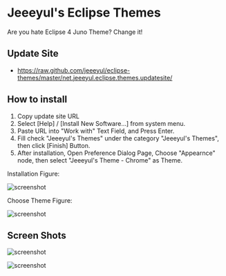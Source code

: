 # Jeeeyul's Eclipse Themes

Are you hate Eclipse 4 Juno Theme?
Change it!

## Update Site
* https://raw.github.com/jeeeyul/eclipse-themes/master/net.jeeeyul.eclipse.themes.updatesite/

## How to install
1. Copy update site URL
2. Select [Help] / [Install New Software...] from system menu.
3. Paste URL into "Work with" Text Field, and Press Enter.
4. Fill check "Jeeeyul's Themes" under the category "Jeeeyul's Themes", then click [Finish] Button.
5. After installation, Open Preference Dialog Page, Choose "Appearnce" node, then select "Jeeeyul's Theme - Chrome" as Theme.

Installation Figure:

![screenshot](https://github.com/jeeeyul/eclipse-themes/raw/master/net.jeeeyul.eclipse.themes.build/web-resource/how-to-1.png)

Choose Theme Figure:

![screenshot](https://github.com/jeeeyul/eclipse-themes/raw/master/net.jeeeyul.eclipse.themes.build/web-resource/how-to-2.png)

## Screen Shots
![screenshot](https://github.com/jeeeyul/eclipse-themes/raw/master/net.jeeeyul.eclipse.themes.build/web-resource/chrome-theme-1.png)

![screenshot](https://github.com/jeeeyul/eclipse-themes/raw/master/net.jeeeyul.eclipse.themes.build/web-resource/chrome-theme-2.png)


